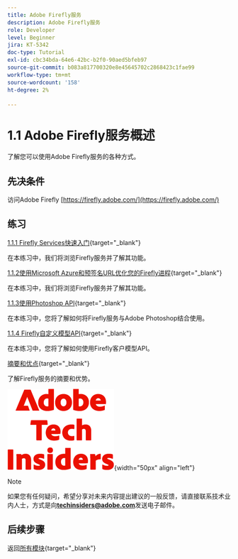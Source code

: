```yaml
---
title: Adobe Firefly服务
description: Adobe Firefly服务
role: Developer
level: Beginner
jira: KT-5342
doc-type: Tutorial
exl-id: cbc34bda-64e6-42bc-b2f0-90aed5bfeb97
source-git-commit: b083a817700320e8e45645702c2868423c1fae99
workflow-type: tm+mt
source-wordcount: '158'
ht-degree: 2%

---
```


# 1.1 Adobe Firefly服务概述

了解您可以使用Adobe Firefly服务的各种方式。

## 先决条件

访问Adobe Firefly [https://firefly.adobe.com/](https://firefly.adobe.com/)

## 练习

[1.1.1 Firefly Services快速入门](./ex1.md){target="_blank"}

在本练习中，我们将浏览Firefly服务并了解其功能。

[1.1.2使用Microsoft Azure和预签名URL优化您的Firefly进程](./ex2.md){target="_blank"}

在本练习中，我们将浏览Firefly服务并了解其功能。

[1.1.3使用Photoshop API](./ex3.md){target="_blank"}

在本练习中，您将了解如何将Firefly服务与Adobe Photoshop结合使用。

[1.1.4 Firefly自定义模型API](./ex4.md){target="_blank"}

在本练习中，您将了解如何使用Firefly客户模型API。

[摘要和优点](./summary.md){target="_blank"}

了解Firefly服务的摘要和优势。

![技术内部人士](./../../../assets/images/techinsiders.png){width="50px" align="left"}

>[!NOTE]
>
>如果您有任何疑问，希望分享对未来内容提出建议的一般反馈，请直接联系技术业内人士，方式是向&#x200B;**techinsiders@adobe.com**&#x200B;发送电子邮件。

## 后续步骤

返回[所有模块](../../../overview.md){target="_blank"}
